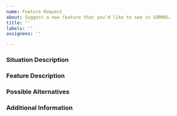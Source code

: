 ```yaml
---
name: Feature Request
about: Suggest a new feature that you'd like to see in SORMAS.
title: ''
labels: ''
assignees: ''

---
```


<!--
If you've never submitted an issue to the SORMAS repository before or this is your first time using this template, please read the [Contributing guidelines](CONTRIBUTING.md) for an explanation about the information we'd like you to provide.
-->
### Situation Description

### Feature Description

### Possible Alternatives

### Additional Information

